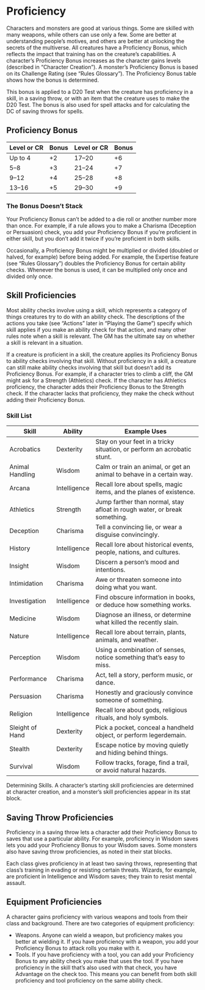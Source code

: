 <!-- Source: docs/srd/SRD_CC_v5.2.1.pdf p.8–9 (Proficiency, Proficiency Bonus, Skills, Saving Throw Proficiencies, Equipment Proficiencies) -->

# Proficiency

Characters and monsters are good at various things. Some are skilled with many weapons, while others can use only a few. Some are better at understanding people’s motives, and others are better at unlocking the secrets of the multiverse. All creatures have a Proficiency Bonus, which reflects the impact that training has on the creature’s capabilities. A character’s Proficiency Bonus increases as the character gains levels (described in “Character Creation”). A monster’s Proficiency Bonus is based on its Challenge Rating (see “Rules Glossary”). The Proficiency Bonus table shows how the bonus is determined.

This bonus is applied to a D20 Test when the creature has proficiency in a skill, in a saving throw, or with an item that the creature uses to make the D20 Test. The bonus is also used for spell attacks and for calculating the DC of saving throws for spells.

## Proficiency Bonus

| Level or CR | Bonus | Level or CR | Bonus |
|-------------|-------|-------------|-------|
| Up to 4     | +2    | 17–20       | +6    |
| 5–8         | +3    | 21–24       | +7    |
| 9–12        | +4    | 25–28       | +8    |
| 13–16       | +5    | 29–30       | +9    |

### The Bonus Doesn’t Stack

Your Proficiency Bonus can’t be added to a die roll or another number more than once. For example, if a rule allows you to make a Charisma (Deception or Persuasion) check, you add your Proficiency Bonus if you’re proficient in either skill, but you don’t add it twice if you’re proficient in both skills.

Occasionally, a Proficiency Bonus might be multiplied or divided (doubled or halved, for example) before being added. For example, the Expertise feature (see “Rules Glossary”) doubles the Proficiency Bonus for certain ability checks. Whenever the bonus is used, it can be multiplied only once and divided only once.

## Skill Proficiencies

Most ability checks involve using a skill, which represents a category of things creatures try to do with an ability check. The descriptions of the actions you take (see “Actions” later in “Playing the Game”) specify which skill applies if you make an ability check for that action, and many other rules note when a skill is relevant. The GM has the ultimate say on whether a skill is relevant in a situation.

If a creature is proficient in a skill, the creature applies its Proficiency Bonus to ability checks involving that skill. Without proficiency in a skill, a creature can still make ability checks involving that skill but doesn’t add its Proficiency Bonus. For example, if a character tries to climb a cliff, the GM might ask for a Strength (Athletics) check. If the character has Athletics proficiency, the character adds their Proficiency Bonus to the Strength check. If the character lacks that proficiency, they make the check without adding their Proficiency Bonus.

### Skill List

| Skill           | Ability      | Example Uses                                                                 |
|-----------------|--------------|-------------------------------------------------------------------------------|
| Acrobatics      | Dexterity    | Stay on your feet in a tricky situation, or perform an acrobatic stunt.      |
| Animal Handling | Wisdom       | Calm or train an animal, or get an animal to behave in a certain way.        |
| Arcana          | Intelligence | Recall lore about spells, magic items, and the planes of existence.          |
| Athletics       | Strength     | Jump farther than normal, stay afloat in rough water, or break something.    |
| Deception       | Charisma     | Tell a convincing lie, or wear a disguise convincingly.                      |
| History         | Intelligence | Recall lore about historical events, people, nations, and cultures.          |
| Insight         | Wisdom       | Discern a person’s mood and intentions.                                      |
| Intimidation    | Charisma     | Awe or threaten someone into doing what you want.                            |
| Investigation   | Intelligence | Find obscure information in books, or deduce how something works.            |
| Medicine        | Wisdom       | Diagnose an illness, or determine what killed the recently slain.            |
| Nature          | Intelligence | Recall lore about terrain, plants, animals, and weather.                     |
| Perception      | Wisdom       | Using a combination of senses, notice something that’s easy to miss.         |
| Performance     | Charisma     | Act, tell a story, perform music, or dance.                                  |
| Persuasion      | Charisma     | Honestly and graciously convince someone of something.                       |
| Religion        | Intelligence | Recall lore about gods, religious rituals, and holy symbols.                  |
| Sleight of Hand | Dexterity    | Pick a pocket, conceal a handheld object, or perform legerdemain.            |
| Stealth         | Dexterity    | Escape notice by moving quietly and hiding behind things.                    |
| Survival        | Wisdom       | Follow tracks, forage, find a trail, or avoid natural hazards.               |

Determining Skills. A character’s starting skill proficiencies are determined at character creation, and a monster’s skill proficiencies appear in its stat block.

## Saving Throw Proficiencies

Proficiency in a saving throw lets a character add their Proficiency Bonus to saves that use a particular ability. For example, proficiency in Wisdom saves lets you add your Proficiency Bonus to your Wisdom saves. Some monsters also have saving throw proficiencies, as noted in their stat blocks.

Each class gives proficiency in at least two saving throws, representing that class’s training in evading or resisting certain threats. Wizards, for example, are proficient in Intelligence and Wisdom saves; they train to resist mental assault.

## Equipment Proficiencies

A character gains proficiency with various weapons and tools from their class and background. There are two categories of equipment proficiency:

- Weapons. Anyone can wield a weapon, but proficiency makes you better at wielding it. If you have proficiency with a weapon, you add your Proficiency Bonus to attack rolls you make with it.
- Tools. If you have proficiency with a tool, you can add your Proficiency Bonus to any ability check you make that uses the tool. If you have proficiency in the skill that’s also used with that check, you have Advantage on the check too. This means you can benefit from both skill proficiency and tool proficiency on the same ability check.
